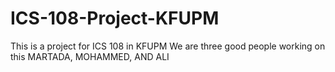 # ICS-108-Project-KFUPM
This is a project for ICS 108 in KFUPM
We are three good people working on this 
MARTADA, MOHAMMED, AND ALI
